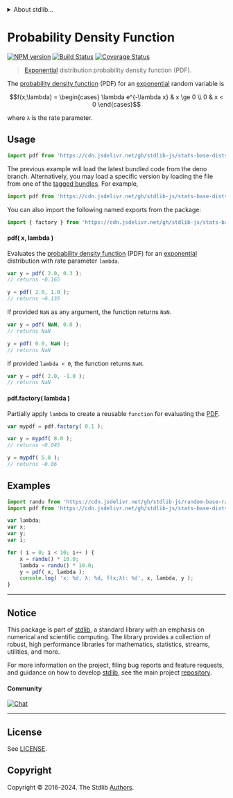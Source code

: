 <!--

@license Apache-2.0

Copyright (c) 2018 The Stdlib Authors.

Licensed under the Apache License, Version 2.0 (the "License");
you may not use this file except in compliance with the License.
You may obtain a copy of the License at

   http://www.apache.org/licenses/LICENSE-2.0

Unless required by applicable law or agreed to in writing, software
distributed under the License is distributed on an "AS IS" BASIS,
WITHOUT WARRANTIES OR CONDITIONS OF ANY KIND, either express or implied.
See the License for the specific language governing permissions and
limitations under the License.

-->


<details>
  <summary>
    About stdlib...
  </summary>
  <p>We believe in a future in which the web is a preferred environment for numerical computation. To help realize this future, we've built stdlib. stdlib is a standard library, with an emphasis on numerical and scientific computation, written in JavaScript (and C) for execution in browsers and in Node.js.</p>
  <p>The library is fully decomposable, being architected in such a way that you can swap out and mix and match APIs and functionality to cater to your exact preferences and use cases.</p>
  <p>When you use stdlib, you can be absolutely certain that you are using the most thorough, rigorous, well-written, studied, documented, tested, measured, and high-quality code out there.</p>
  <p>To join us in bringing numerical computing to the web, get started by checking us out on <a href="https://github.com/stdlib-js/stdlib">GitHub</a>, and please consider <a href="https://opencollective.com/stdlib">financially supporting stdlib</a>. We greatly appreciate your continued support!</p>
</details>

# Probability Density Function

[![NPM version][npm-image]][npm-url] [![Build Status][test-image]][test-url] [![Coverage Status][coverage-image]][coverage-url] <!-- [![dependencies][dependencies-image]][dependencies-url] -->

> [Exponential][exponential-distribution] distribution probability density function (PDF).

<section class="intro">

The [probability density function][pdf] (PDF) for an [exponential][exponential-distribution] random variable is

<!-- <equation class="equation" label="eq:exponential_pdf" align="center" raw="f(x;\lambda) = \begin{cases} \lambda e^{-\lambda x} & x \ge 0 \\ 0 & x < 0 \end{cases}" alt="Probability density function (PDF) for a Exponential distribution."> -->

```math
f(x;\lambda) = \begin{cases} \lambda e^{-\lambda x} & x \ge 0 \\ 0 & x < 0 \end{cases}
```

<!-- <div class="equation" align="center" data-raw-text="f(x;\lambda) = \begin{cases} \lambda e^{-\lambda x} &amp; x \ge 0 \\ 0 &amp; x &lt; 0 \end{cases}" data-equation="eq:exponential_pdf">
    <img src="https://cdn.jsdelivr.net/gh/stdlib-js/stdlib@51534079fef45e990850102147e8945fb023d1d0/lib/node_modules/@stdlib/stats/base/dists/exponential/pdf/docs/img/equation_exponential_pdf.svg" alt="Probability density function (PDF) for a Exponential distribution.">
    <br>
</div> -->

<!-- </equation> -->

where `λ` is the rate parameter.

</section>

<!-- /.intro -->



<section class="usage">

## Usage

```javascript
import pdf from 'https://cdn.jsdelivr.net/gh/stdlib-js/stats-base-dists-exponential-pdf@deno/mod.js';
```
The previous example will load the latest bundled code from the deno branch. Alternatively, you may load a specific version by loading the file from one of the [tagged bundles](https://github.com/stdlib-js/stats-base-dists-exponential-pdf/tags). For example,

```javascript
import pdf from 'https://cdn.jsdelivr.net/gh/stdlib-js/stats-base-dists-exponential-pdf@v0.2.1-deno/mod.js';
```

You can also import the following named exports from the package:

```javascript
import { factory } from 'https://cdn.jsdelivr.net/gh/stdlib-js/stats-base-dists-exponential-pdf@deno/mod.js';
```

#### pdf( x, lambda )

Evaluates the [probability density function][pdf] (PDF) for an [exponential][exponential-distribution] distribution with rate parameter `lambda`.

```javascript
var y = pdf( 2.0, 0.3 );
// returns ~0.165

y = pdf( 2.0, 1.0 );
// returns ~0.135
```

If provided `NaN` as any argument, the function returns `NaN`.

```javascript
var y = pdf( NaN, 0.0 );
// returns NaN

y = pdf( 0.0, NaN );
// returns NaN
```

If provided `lambda < 0`, the function returns `NaN`.

```javascript
var y = pdf( 2.0, -1.0 );
// returns NaN
```

#### pdf.factory( lambda )

Partially apply `lambda` to create a reusable `function` for evaluating the [PDF][pdf].

```javascript
var mypdf = pdf.factory( 0.1 );

var y = mypdf( 8.0 );
// returns ~0.045

y = mypdf( 5.0 );
// returns ~0.06
```

</section>

<!-- /.usage -->

<section class="examples">

## Examples

<!-- eslint no-undef: "error" -->

```javascript
import randu from 'https://cdn.jsdelivr.net/gh/stdlib-js/random-base-randu@deno/mod.js';
import pdf from 'https://cdn.jsdelivr.net/gh/stdlib-js/stats-base-dists-exponential-pdf@deno/mod.js';

var lambda;
var x;
var y;
var i;

for ( i = 0; i < 10; i++ ) {
    x = randu() * 10.0;
    lambda = randu() * 10.0;
    y = pdf( x, lambda );
    console.log( 'x: %d, λ: %d, f(x;λ): %d', x, lambda, y );
}
```

</section>

<!-- /.examples -->

<!-- Section for related `stdlib` packages. Do not manually edit this section, as it is automatically populated. -->

<section class="related">

</section>

<!-- /.related -->

<!-- Section for all links. Make sure to keep an empty line after the `section` element and another before the `/section` close. -->


<section class="main-repo" >

* * *

## Notice

This package is part of [stdlib][stdlib], a standard library with an emphasis on numerical and scientific computing. The library provides a collection of robust, high performance libraries for mathematics, statistics, streams, utilities, and more.

For more information on the project, filing bug reports and feature requests, and guidance on how to develop [stdlib][stdlib], see the main project [repository][stdlib].

#### Community

[![Chat][chat-image]][chat-url]

---

## License

See [LICENSE][stdlib-license].


## Copyright

Copyright &copy; 2016-2024. The Stdlib [Authors][stdlib-authors].

</section>

<!-- /.stdlib -->

<!-- Section for all links. Make sure to keep an empty line after the `section` element and another before the `/section` close. -->

<section class="links">

[npm-image]: http://img.shields.io/npm/v/@stdlib/stats-base-dists-exponential-pdf.svg
[npm-url]: https://npmjs.org/package/@stdlib/stats-base-dists-exponential-pdf

[test-image]: https://github.com/stdlib-js/stats-base-dists-exponential-pdf/actions/workflows/test.yml/badge.svg?branch=v0.2.1
[test-url]: https://github.com/stdlib-js/stats-base-dists-exponential-pdf/actions/workflows/test.yml?query=branch:v0.2.1

[coverage-image]: https://img.shields.io/codecov/c/github/stdlib-js/stats-base-dists-exponential-pdf/main.svg
[coverage-url]: https://codecov.io/github/stdlib-js/stats-base-dists-exponential-pdf?branch=main

<!--

[dependencies-image]: https://img.shields.io/david/stdlib-js/stats-base-dists-exponential-pdf.svg
[dependencies-url]: https://david-dm.org/stdlib-js/stats-base-dists-exponential-pdf/main

-->

[chat-image]: https://img.shields.io/gitter/room/stdlib-js/stdlib.svg
[chat-url]: https://app.gitter.im/#/room/#stdlib-js_stdlib:gitter.im

[stdlib]: https://github.com/stdlib-js/stdlib

[stdlib-authors]: https://github.com/stdlib-js/stdlib/graphs/contributors

[umd]: https://github.com/umdjs/umd
[es-module]: https://developer.mozilla.org/en-US/docs/Web/JavaScript/Guide/Modules

[deno-url]: https://github.com/stdlib-js/stats-base-dists-exponential-pdf/tree/deno
[deno-readme]: https://github.com/stdlib-js/stats-base-dists-exponential-pdf/blob/deno/README.md
[umd-url]: https://github.com/stdlib-js/stats-base-dists-exponential-pdf/tree/umd
[umd-readme]: https://github.com/stdlib-js/stats-base-dists-exponential-pdf/blob/umd/README.md
[esm-url]: https://github.com/stdlib-js/stats-base-dists-exponential-pdf/tree/esm
[esm-readme]: https://github.com/stdlib-js/stats-base-dists-exponential-pdf/blob/esm/README.md
[branches-url]: https://github.com/stdlib-js/stats-base-dists-exponential-pdf/blob/main/branches.md

[stdlib-license]: https://raw.githubusercontent.com/stdlib-js/stats-base-dists-exponential-pdf/main/LICENSE

[pdf]: https://en.wikipedia.org/wiki/Probability_density_function

[exponential-distribution]: https://en.wikipedia.org/wiki/Exponential_distribution

</section>

<!-- /.links -->
